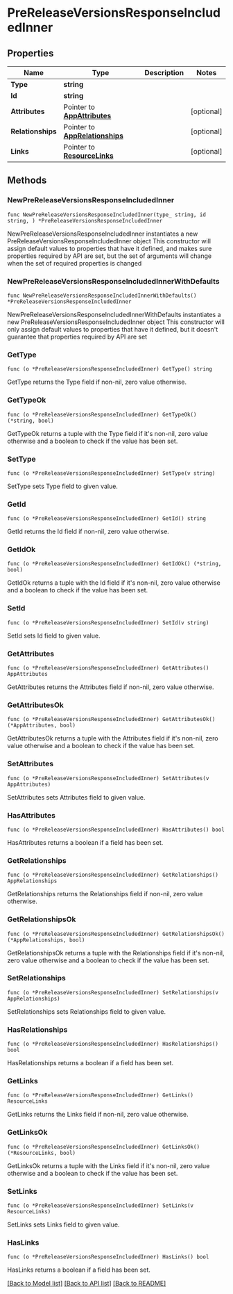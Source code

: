 # PreReleaseVersionsResponseIncludedInner

## Properties

Name | Type | Description | Notes
------------ | ------------- | ------------- | -------------
**Type** | **string** |  | 
**Id** | **string** |  | 
**Attributes** | Pointer to [**AppAttributes**](AppAttributes.md) |  | [optional] 
**Relationships** | Pointer to [**AppRelationships**](AppRelationships.md) |  | [optional] 
**Links** | Pointer to [**ResourceLinks**](ResourceLinks.md) |  | [optional] 

## Methods

### NewPreReleaseVersionsResponseIncludedInner

`func NewPreReleaseVersionsResponseIncludedInner(type_ string, id string, ) *PreReleaseVersionsResponseIncludedInner`

NewPreReleaseVersionsResponseIncludedInner instantiates a new PreReleaseVersionsResponseIncludedInner object
This constructor will assign default values to properties that have it defined,
and makes sure properties required by API are set, but the set of arguments
will change when the set of required properties is changed

### NewPreReleaseVersionsResponseIncludedInnerWithDefaults

`func NewPreReleaseVersionsResponseIncludedInnerWithDefaults() *PreReleaseVersionsResponseIncludedInner`

NewPreReleaseVersionsResponseIncludedInnerWithDefaults instantiates a new PreReleaseVersionsResponseIncludedInner object
This constructor will only assign default values to properties that have it defined,
but it doesn't guarantee that properties required by API are set

### GetType

`func (o *PreReleaseVersionsResponseIncludedInner) GetType() string`

GetType returns the Type field if non-nil, zero value otherwise.

### GetTypeOk

`func (o *PreReleaseVersionsResponseIncludedInner) GetTypeOk() (*string, bool)`

GetTypeOk returns a tuple with the Type field if it's non-nil, zero value otherwise
and a boolean to check if the value has been set.

### SetType

`func (o *PreReleaseVersionsResponseIncludedInner) SetType(v string)`

SetType sets Type field to given value.


### GetId

`func (o *PreReleaseVersionsResponseIncludedInner) GetId() string`

GetId returns the Id field if non-nil, zero value otherwise.

### GetIdOk

`func (o *PreReleaseVersionsResponseIncludedInner) GetIdOk() (*string, bool)`

GetIdOk returns a tuple with the Id field if it's non-nil, zero value otherwise
and a boolean to check if the value has been set.

### SetId

`func (o *PreReleaseVersionsResponseIncludedInner) SetId(v string)`

SetId sets Id field to given value.


### GetAttributes

`func (o *PreReleaseVersionsResponseIncludedInner) GetAttributes() AppAttributes`

GetAttributes returns the Attributes field if non-nil, zero value otherwise.

### GetAttributesOk

`func (o *PreReleaseVersionsResponseIncludedInner) GetAttributesOk() (*AppAttributes, bool)`

GetAttributesOk returns a tuple with the Attributes field if it's non-nil, zero value otherwise
and a boolean to check if the value has been set.

### SetAttributes

`func (o *PreReleaseVersionsResponseIncludedInner) SetAttributes(v AppAttributes)`

SetAttributes sets Attributes field to given value.

### HasAttributes

`func (o *PreReleaseVersionsResponseIncludedInner) HasAttributes() bool`

HasAttributes returns a boolean if a field has been set.

### GetRelationships

`func (o *PreReleaseVersionsResponseIncludedInner) GetRelationships() AppRelationships`

GetRelationships returns the Relationships field if non-nil, zero value otherwise.

### GetRelationshipsOk

`func (o *PreReleaseVersionsResponseIncludedInner) GetRelationshipsOk() (*AppRelationships, bool)`

GetRelationshipsOk returns a tuple with the Relationships field if it's non-nil, zero value otherwise
and a boolean to check if the value has been set.

### SetRelationships

`func (o *PreReleaseVersionsResponseIncludedInner) SetRelationships(v AppRelationships)`

SetRelationships sets Relationships field to given value.

### HasRelationships

`func (o *PreReleaseVersionsResponseIncludedInner) HasRelationships() bool`

HasRelationships returns a boolean if a field has been set.

### GetLinks

`func (o *PreReleaseVersionsResponseIncludedInner) GetLinks() ResourceLinks`

GetLinks returns the Links field if non-nil, zero value otherwise.

### GetLinksOk

`func (o *PreReleaseVersionsResponseIncludedInner) GetLinksOk() (*ResourceLinks, bool)`

GetLinksOk returns a tuple with the Links field if it's non-nil, zero value otherwise
and a boolean to check if the value has been set.

### SetLinks

`func (o *PreReleaseVersionsResponseIncludedInner) SetLinks(v ResourceLinks)`

SetLinks sets Links field to given value.

### HasLinks

`func (o *PreReleaseVersionsResponseIncludedInner) HasLinks() bool`

HasLinks returns a boolean if a field has been set.


[[Back to Model list]](../README.md#documentation-for-models) [[Back to API list]](../README.md#documentation-for-api-endpoints) [[Back to README]](../README.md)


